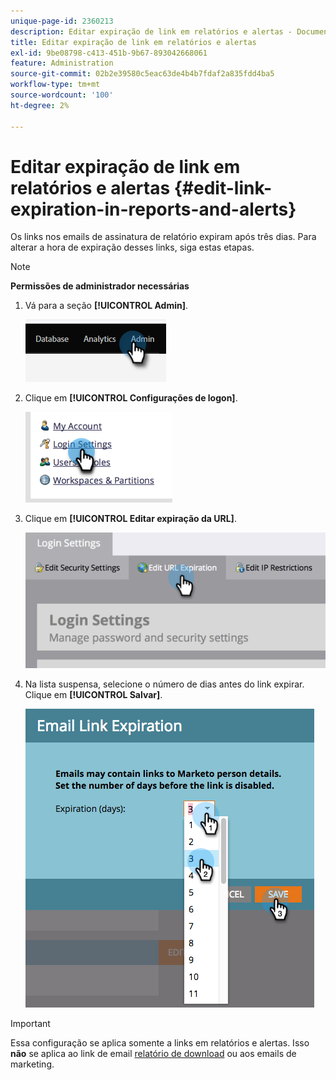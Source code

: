 ```yaml
---
unique-page-id: 2360213
description: Editar expiração de link em relatórios e alertas - Documentação do Marketo - Documentação do produto
title: Editar expiração de link em relatórios e alertas
exl-id: 9be08798-c413-451b-9b67-893042668061
feature: Administration
source-git-commit: 02b2e39580c5eac63de4b4b7fdaf2a835fdd4ba5
workflow-type: tm+mt
source-wordcount: '100'
ht-degree: 2%

---
```


# Editar expiração de link em relatórios e alertas {#edit-link-expiration-in-reports-and-alerts}

Os links nos emails de assinatura de relatório expiram após três dias. Para alterar a hora de expiração desses links, siga estas etapas.

>[!NOTE]
>
>**Permissões de administrador necessárias**

1. Vá para a seção **[!UICONTROL Admin]**.

   ![](assets/edit-link-expiration-in-reports-and-alerts-1.png)

1. Clique em **[!UICONTROL Configurações de logon]**.

   ![](assets/edit-link-expiration-in-reports-and-alerts-2.png)

1. Clique em **[!UICONTROL Editar expiração da URL]**.

   ![](assets/edit-link-expiration-in-reports-and-alerts-3.png)

1. Na lista suspensa, selecione o número de dias antes do link expirar. Clique em **[!UICONTROL Salvar]**.

   ![](assets/edit-link-expiration-in-reports-and-alerts-4.png)

>[!IMPORTANT]
>
>Essa configuração se aplica somente a links em relatórios e alertas. Isso **não** se aplica ao link de email [relatório de download](/help/marketo/product-docs/reporting/basic-reporting/report-subscriptions/subscribe-to-a-smart-list.md#email-message) ou aos emails de marketing.

